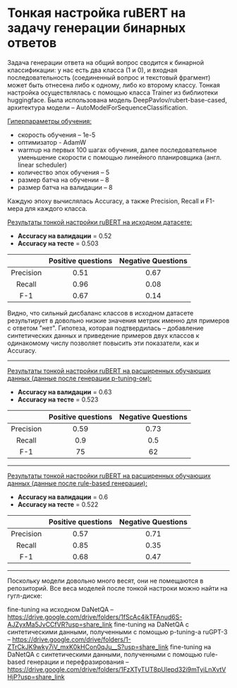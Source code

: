# Тонкая настройка ruBERT на задачу генерации бинарных ответов

Задача генерации ответа на общий вопрос сводится к бинарной классификации: у нас есть два класса (1 и 0), и входная последовательность (соединенный вопрос и текстовый фрагмент) может быть отнесена либо к одному, либо ко второму классу. Тонкая настройка осуществлялась с помощью класса Trainer из библиотеки huggingface. Была использована модель DeepPavlov/rubert-base-cased, архитектура модели – AutoModelForSequenceClassification. 

<ins>Гиперпараметры обучения:</ins>
* скорость обучения – 1e-5
* оптимизатор - AdamW
* warmup на первых 100 шагах обучения, далее последовательное уменьшение скорости с помощью линейного планировщика (англ. linear scheduler)
* количество эпох обучения – 5
* размер батча на обучении – 8
* размер батча на валидации – 8

Каждую эпоху вычислялась Accuracy, а также Precision, Recall и F1-мера для каждого класса. 

<ins>Результаты тонкой настройки ruBERT на исходном датасете:</ins>
* **Accuracy на валидации** = 0.52
* **Accuracy на тесте** = 0.503

|   | **Positive questions**  | **Negative Questions** |
|:-------------:|:-------------:|:-------------:
|Precision| 0.51  | 0.67  |
|Recall| 0.96  | 0.08 |
|F-1|0.67  | 0.14  |

Видно, что сильный дисбаланс классов в исходном датасете результирует в довольно низкие значения метрик именно для примеров с ответом "нет". Гипотеза, которая подтвердилась – добавление синтетических данных и приведение примеров двух классов к одинакомому числу позволяет повысить эти показатели, как и Accuracy. 

---

<ins>Результаты тонкой настройки ruBERT на расширенных обучающих данных (данные после генерации p-tuning-ом):</ins>

* **Accuracy на валидации** = 0.63 
* **Accuracy на тесте** = 0.523

|   | **Positive questions**  | **Negative Questions** |
|:-------------:|:-------------:|:-------------:
|Precision| 0.59  | 0.73  |
|Recall| 0.9  | 0.5 |
|F-1|75  | 62  |

---

<ins>Результаты тонкой настройки ruBERT на расширенных обучающих данных (данные после rule-based генерации):</ins>

* **Accuracy на валидации** = 0.6
* **Accuracy на тесте** = 0.522

|   | **Positive questions**  | **Negative Questions** |
|:-------------:|:-------------:|:-------------:
|Precision| 0.57  | 0.71  |
|Recall| 0.85  | 0.35 |
|F-1|0.68  | 0.47  |

--- 

Поскольку модели довольно много весят, они не помещаются в репозиторий. Все веса моделей после тонкой настроки можно найти на гугл-диске:

fine-tuning на исходном DaNetQA – https://drive.google.com/drive/folders/1fScAc4ikTFAnud6S-AJZyxMa5JvCCfVR?usp=share_link
fine-tuning на DaNetQA с синтетическими данными, полученными с помощью p-tuning-а ruGPT-3 – https://drive.google.com/drive/folders/1-ZTrCkJK9wky7iV_mxK0kHCon0qJu__S?usp=share_link
fine-tuning на DaNetQA с синтетическими данными, полученными с помощью rule-based генерации и перефразирования – https://drive.google.com/drive/folders/1FzXTyTUT8pUlepd32i9mTyiLnXvtVHjP?usp=share_link
